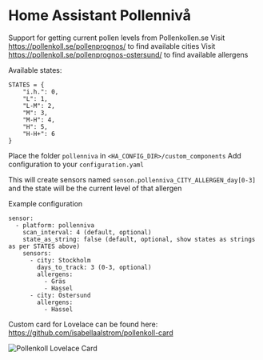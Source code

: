 # Home Assistant Pollennivå

Support for getting current pollen levels from Pollenkollen.se
Visit https://pollenkoll.se/pollenprognos/ to find available cities
Visit https://pollenkoll.se/pollenprognos-ostersund/ to find available allergens

Available states:

```
STATES = {
    "i.h.": 0,
    "L": 1,
    "L-M": 2,
    "M": 3,
    "M-H": 4,
    "H": 5,
    "H-H+": 6
}
``` 

Place the folder `pollenniva` in `<HA_CONFIG_DIR>/custom_components`
Add configuration to your `configuration.yaml`

This will create sensors named `senson.pollenniva_CITY_ALLERGEN_day[0-3]` and the state will be the current level of that allergen

Example configuration

```
sensor:
  - platform: pollenniva
    scan_interval: 4 (default, optional)
    state_as_string: false (default, optional, show states as strings as per STATES above)
    sensors:
      - city: Stockholm
        days_to_track: 3 (0-3, optional)
        allergens:
          - Gräs
          - Hassel
      - city: Östersund
        allergens:
          - Hassel
```



Custom card for Lovelace can be found here:
https://github.com/isabellaalstrom/pollenkoll-card

<img src="https://github.com/isabellaalstrom/pollenkoll-card/blob/master/pollenkoll-card.png" alt="Pollenkoll Lovelace Card" />
